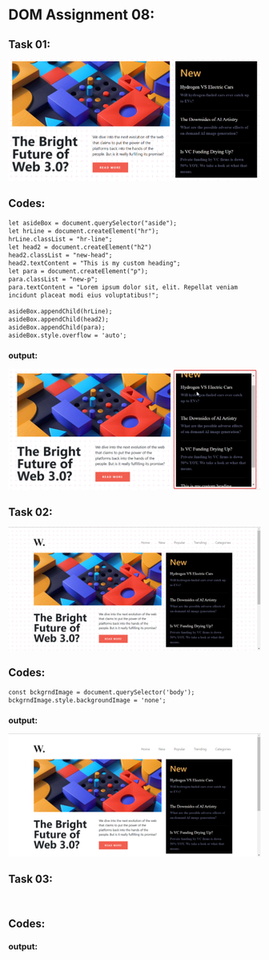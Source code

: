 # DOM Assignment 08:

## Task 01:
![](./ass8.1-before.png)
## Codes:
    let asideBox = document.querySelector("aside");
    let hrLine = document.createElement("hr");
    hrLine.classList = "hr-line";
    let head2 = document.createElement("h2")
    head2.classList = "new-head";
    head2.textContent = "This is my custom heading";
    let para = document.createElement("p");
    para.classList = "new-p";
    para.textContent = "Lorem ipsum dolor sit, elit. Repellat veniam incidunt placeat modi eius voluptatibus!";

    asideBox.appendChild(hrLine);
    asideBox.appendChild(head2);
    asideBox.appendChild(para);
    asideBox.style.overflow = 'auto';
   
### output:
![](./ass8.1-after.png)



## Task 02:
![](./ass8.2-before.png)

## Codes:
  
    const bckgrndImage = document.querySelector('body');
    bckgrndImage.style.backgroundImage = 'none';
### output:
![](./ass8.2-after.png)


## Task 03:
![]()

## Codes:
  
### output:
![]()
